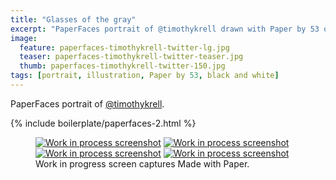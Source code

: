 ```yaml
---
title: "Glasses of the gray"
excerpt: "PaperFaces portrait of @timothykrell drawn with Paper by 53 on an iPad."
image: 
  feature: paperfaces-timothykrell-twitter-lg.jpg
  teaser: paperfaces-timothykrell-twitter-teaser.jpg
  thumb: paperfaces-timothykrell-twitter-150.jpg
tags: [portrait, illustration, Paper by 53, black and white]
---
```


PaperFaces portrait of [@timothykrell](http://twitter.com/timothykrell).

{% include boilerplate/paperfaces-2.html %}

<figure class="third">
  <a href="{{ site.url }}/images/paperfaces-timothykrell-process-1-lg.jpg"><img src="{{ site.url }}/images/paperfaces-timothykrell-process-1-600.jpg" alt="Work in process screenshot"></a>
  <a href="{{ site.url }}/images/paperfaces-timothykrell-process-2-lg.jpg"><img src="{{ site.url }}/images/paperfaces-timothykrell-process-2-600.jpg" alt="Work in process screenshot"></a>
  <a href="{{ site.url }}/images/paperfaces-timothykrell-process-3-lg.jpg"><img src="{{ site.url }}/images/paperfaces-timothykrell-process-3-600.jpg" alt="Work in process screenshot"></a>
  <a href="{{ site.url }}/images/paperfaces-timothykrell-process-4-lg.jpg"><img src="{{ site.url }}/images/paperfaces-timothykrell-process-4-600.jpg" alt="Work in process screenshot"></a>
  <figcaption>Work in progress screen captures Made with Paper.</figcaption>
</figure>